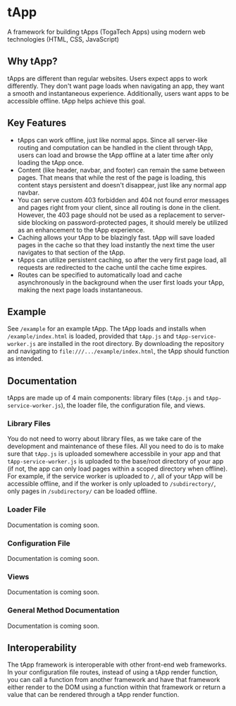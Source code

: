 # tApp
A framework for building tApps (TogaTech Apps) using modern web technologies (HTML, CSS, JavaScript)

## Why tApp?
tApps are different than regular websites. Users expect apps to work differently. They don't want page loads when navigating an app, they want a smooth and instantaneous experience. Additionally, users want apps to be accessible offline. tApp helps achieve this goal.

## Key Features
- tApps can work offline, just like normal apps. Since all server-like routing and computation can be handled in the client through tApp, users can load and browse the tApp offline at a later time after only loading the tApp once.
- Content (like header, navbar, and footer) can remain the same between pages. That means that while the rest of the page is loading, this content stays persistent and doesn't disappear, just like any normal app navbar.
- You can serve custom 403 forbidden and 404 not found error messages and pages right from your client, since all routing is done in the client. However, the 403 page should not be used as a replacement to server-side blocking on password-protected pages, it should merely be utilized as an enhancement to the tApp experience.
- Caching allows your tApp to be blazingly fast. tApp will save loaded pages in the cache so that they load instantly the next time the user navigates to that section of the tApp.
- tApps can utilize persistent caching, so after the very first page load, all requests are redirected to the cache until the cache time expires.
- Routes can be specified to automatically load and cache asynchronously in the background when the user first loads your tApp, making the next page loads instantaneous.

## Example
See `/example` for an example tApp. The tApp loads and installs when `/example/index.html` is loaded, provided that `tApp.js` and `tApp-service-worker.js` are installed in the root directory. By downloading the repository and navigating to `file:///.../example/index.html`, the tApp should function as intended.

## Documentation
tApps are made up of 4 main components: library files (`tApp.js` and `tApp-service-worker.js`), the loader file, the configuration file, and views.

### Library Files
You do not need to worry about library files, as we take care of the development and maintenance of these files. All you need to do is to make sure that `tApp.js` is uploaded somewhere accessbile in your app and that `tApp-service-worker.js` is uploaded to the base/root directory of your app (if not, the app can only load pages within a scoped directory when offline). For example, if the service worker is uploaded to `/`, all of your tApp will be accessible offline, and if the worker is only uploaded to `/subdirectory/`, only pages in `/subdirectory/` can be loaded offline.

### Loader File
Documentation is coming soon.

### Configuration File
Documentation is coming soon.

### Views
Documentation is coming soon.

### General Method Documentation
Documentation is coming soon.

## Interoperability
The tApp framework is interoperable with other front-end web frameworks. In your configuration file routes, instead of using a tApp render function, you can call a function from another framework and have that framework either render to the DOM using a function within that framework or return a value that can be rendered through a tApp render function.